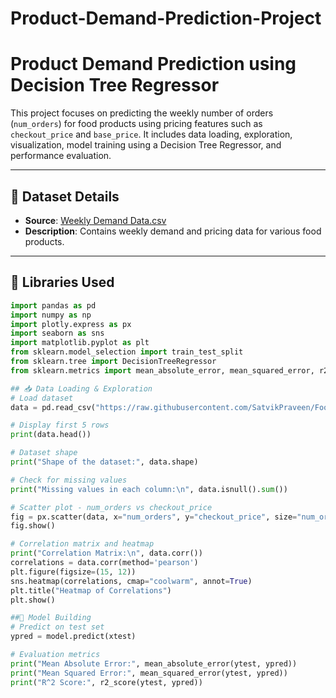 # Product-Demand-Prediction-Project
#  Product Demand Prediction using Decision Tree Regressor

This project focuses on predicting the weekly number of orders (`num_orders`) for food products using pricing features such as `checkout_price` and `base_price`. It includes data loading, exploration, visualization, model training using a Decision Tree Regressor, and performance evaluation.

---

## 📂 Dataset Details

- **Source**: [Weekly Demand Data.csv](https://raw.githubusercontent.com/SatvikPraveen/Food-Forecasting-Analysis-Tableau/main/Weekly%20Demand%20Data.csv)
- **Description**: Contains weekly demand and pricing data for various food products.

---

## 🧪 Libraries Used

```python
import pandas as pd
import numpy as np
import plotly.express as px
import seaborn as sns
import matplotlib.pyplot as plt
from sklearn.model_selection import train_test_split
from sklearn.tree import DecisionTreeRegressor
from sklearn.metrics import mean_absolute_error, mean_squared_error, r2_score

## 📥 Data Loading & Exploration 
# Load dataset
data = pd.read_csv("https://raw.githubusercontent.com/SatvikPraveen/Food-Forecasting-Analysis-Tableau/main/Weekly%20Demand%20Data.csv")

# Display first 5 rows
print(data.head())

# Dataset shape
print("Shape of the dataset:", data.shape)

# Check for missing values
print("Missing values in each column:\n", data.isnull().sum())

# Scatter plot - num_orders vs checkout_price
fig = px.scatter(data, x="num_orders", y="checkout_price", size="num_orders", title="Orders vs Checkout Price")
fig.show()

# Correlation matrix and heatmap
print("Correlation Matrix:\n", data.corr())
correlations = data.corr(method='pearson')
plt.figure(figsize=(15, 12))
sns.heatmap(correlations, cmap="coolwarm", annot=True)
plt.title("Heatmap of Correlations")
plt.show()

##🧠 Model Building
# Predict on test set
ypred = model.predict(xtest)

# Evaluation metrics
print("Mean Absolute Error:", mean_absolute_error(ytest, ypred))
print("Mean Squared Error:", mean_squared_error(ytest, ypred))
print("R^2 Score:", r2_score(ytest, ypred))
